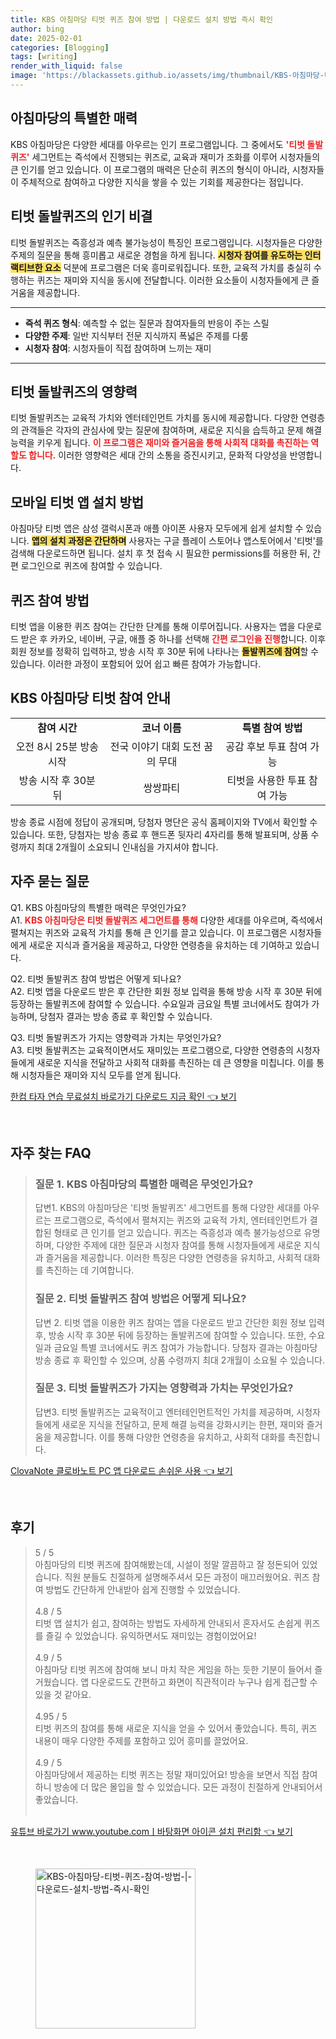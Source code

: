 ```yaml
---
title: KBS 아침마당 티벗 퀴즈 참여 방법 | 다운로드 설치 방법 즉시 확인
author: bing
date: 2025-02-01
categories: [Blogging]
tags: [writing]
render_with_liquid: false
image: 'https://blackassets.github.io/assets/img/thumbnail/KBS-아침마당-티벗-퀴즈-참여-방법-|-다운로드-설치-방법-즉시-확인.webp'
---
```



<h2 id='아침마당의 특별한 매력'>아침마당의 특별한 매력</h2>

<p>KBS 아침마당은 다양한 세대를 아우르는 인기 프로그램입니다. 그 중에서도 <b><span style="color: #ee2323;">'티벗 돌발퀴즈'</span></b> 세그먼트는 즉석에서 진행되는 퀴즈로, 교육과 재미가 조화를 이루어 시청자들의 큰 인기를 얻고 있습니다. 이 프로그램의 매력은 단순히 퀴즈의 형식이 아니라, 시청자들이 주체적으로 참여하고 다양한 지식을 쌓을 수 있는 기회를 제공한다는 점입니다.</p>

<h2 id='티벗 돌발퀴즈의 인기 비결'>티벗 돌발퀴즈의 인기 비결</h2>

<p>티벗 돌발퀴즈는 즉흥성과 예측 불가능성이 특징인 프로그램입니다. 시청자들은 다양한 주제의 질문을 통해 흥미롭고 새로운 경험을 하게 됩니다. <b><span style="background-color: #ffe066;">시청자 참여를 유도하는 인터랙티브한 요소</span></b> 덕분에 프로그램은 더욱 흥미로워집니다. 또한, 교육적 가치를 충실히 수행하는 퀴즈는 재미와 지식을 동시에 전달합니다. 이러한 요소들이 시청자들에게 큰 즐거움을 제공합니다.</p>

<hr />

<ul>
    <li><b>즉석 퀴즈 형식</b>: 예측할 수 없는 질문과 참여자들의 반응이 주는 스릴</li>
    <li><b>다양한 주제</b>: 일반 지식부터 전문 지식까지 폭넓은 주제를 다룸</li>
    <li><b>시청자 참여</b>: 시청자들이 직접 참여하며 느끼는 재미</li>
</ul>

<hr />

<h2 id='티벗 돌발퀴즈의 영향력'>티벗 돌발퀴즈의 영향력</h2>

<p>티벗 돌발퀴즈는 교육적 가치와 엔터테인먼트 가치를 동시에 제공합니다. 다양한 연령층의 관객들은 각자의 관심사에 맞는 질문에 참여하며, 새로운 지식을 습득하고 문제 해결 능력을 키우게 됩니다. <b><span style="color: #ee2323;">이 프로그램은 재미와 즐거움을 통해 사회적 대화를 촉진하는 역할도 합니다.</span></b> 이러한 영향력은 세대 간의 소통을 증진시키고, 문화적 다양성을 반영합니다.</p>

<h2 id='모바일 티벗 앱 설치 방법'>모바일 티벗 앱 설치 방법</h2>

<p>아침마당 티벗 앱은 삼성 갤럭시폰과 애플 아이폰 사용자 모두에게 쉽게 설치할 수 있습니다. <b><span style="background-color: #ffe066;">앱의 설치 과정은 간단하며</span></b> 사용자는 구글 플레이 스토어나 앱스토어에서 '티벗'를 검색해 다운로드하면 됩니다. 설치 후 첫 접속 시 필요한 permissions를 허용한 뒤, 간편 로그인으로 퀴즈에 참여할 수 있습니다.</p>

<h2 id='퀴즈 참여 방법'>퀴즈 참여 방법</h2>

<p>티벗 앱을 이용한 퀴즈 참여는 간단한 단계를 통해 이루어집니다. 사용자는 앱을 다운로드 받은 후 카카오, 네이버, 구글, 애플 중 하나를 선택해 <b><span style="color: #ee2323;">간편 로그인을 진행</span></b>합니다. 이후 회원 정보를 정확히 입력하고, 방송 시작 후 30분 뒤에 나타나는 <b><span style="background-color: #ffe066;">돌발퀴즈에 참여</span></b>할 수 있습니다. 이러한 과정이 포함되어 있어 쉽고 빠른 참여가 가능합니다.</p>

<h2 id='KBS 아침마당 티벗 참여 안내'>KBS 아침마당 티벗 참여 안내</h2>

<table>
    <tr>
        <td style="text-align: center; height: 17px;"><b>참여 시간</b></td>
        <td style="text-align: center; height: 17px;"><b>코너 이름</b></td>
        <td style="text-align: center; height: 17px;"><b>특별 참여 방법</b></td>
    </tr>
    <tr>
        <td style="text-align: center; height: 17px;">오전 8시 25분 방송 시작</td>
        <td style="text-align: center; height: 17px;">전국 이야기 대회 도전 꿈의 무대</td>
        <td style="text-align: center; height: 17px;">공감 후보 투표 참여 가능</td>
    </tr>
    <tr>
        <td style="text-align: center; height: 17px;">방송 시작 후 30분 뒤</td>
        <td style="text-align: center; height: 17px;">쌍쌍파티</td>
        <td style="text-align: center; height: 17px;">티벗을 사용한 투표 참여 가능</td>
    </tr>
</table>

<p>방송 종료 시점에 정답이 공개되며, 당첨자 명단은 공식 홈페이지와 TV에서 확인할 수 있습니다. 또한, 당첨자는 방송 종료 후 핸드폰 뒷자리 4자리를 통해 발표되며, 상품 수령까지 최대 2개월이 소요되니 인내심을 가지셔야 합니다.</p>

<h2 id='자주 묻는 질문'>자주 묻는 질문</h2>

<p>Q1. KBS 아침마당의 특별한 매력은 무엇인가요?<br> A1. <b><span style="color: #ee2323;">KBS 아침마당은 티벗 돌발퀴즈 세그먼트를 통해</span></b> 다양한 세대를 아우르며, 즉석에서 펼쳐지는 퀴즈와 교육적 가치를 통해 큰 인기를 끌고 있습니다. 이 프로그램은 시청자들에게 새로운 지식과 즐거움을 제공하고, 다양한 연령층을 유치하는 데 기여하고 있습니다.</p>

<p>Q2. 티벗 돌발퀴즈 참여 방법은 어떻게 되나요?<br> A2. 티벗 앱을 다운로드 받은 후 간단한 회원 정보 입력을 통해 방송 시작 후 30분 뒤에 등장하는 돌발퀴즈에 참여할 수 있습니다. 수요일과 금요일 특별 코너에서도 참여가 가능하며, 당첨자 결과는 방송 종료 후 확인할 수 있습니다.</p>

<p>Q3. 티벗 돌발퀴즈가 가지는 영향력과 가치는 무엇인가요?<br> A3. 티벗 돌발퀴즈는 교육적이면서도 재미있는 프로그램으로, 다양한 연령층의 시청자들에게 새로운 지식을 전달하고 사회적 대화를 촉진하는 데 큰 영향을 미칩니다. 이를 통해 시청자들은 재미와 지식 모두를 얻게 됩니다.</p>


<p><a class="click-button" title="한컴 타자 연습 무료설치 바로가기 다운로드 지금 확인" href="https://blackassets.github.io/posts/%ED%95%9C%EC%BB%B4-%ED%83%80%EC%9E%90-%EC%97%B0%EC%8A%B5-%EB%AC%B4%EB%A3%8C%EC%84%A4%EC%B9%98-%EB%B0%94%EB%A1%9C%EA%B0%80%EA%B8%B0-%EB%8B%A4%EC%9A%B4%EB%A1%9C%EB%93%9C-%EC%A7%80%EA%B8%88-%ED%99%95%EC%9D%B8/" rel="dofollow">한컴 타자 연습 무료설치 바로가기 다운로드 지금 확인 👈 보기</a></p><br>
<h2 id='자주_찾는_FAQ'>자주 찾는 FAQ</h2>
<div itemscope="" itemtype="https://schema.org/FAQPage">
<blockquote>
<div itemscope="" itemprop="mainEntity" itemtype="https://schema.org/Question">
<h3 itemprop="name">질문 1. KBS 아침마당의 특별한 매력은 무엇인가요?</h3>
<div itemscope="" itemprop="acceptedAnswer" itemtype="https://schema.org/Answer">
<span itemprop="text">
<p>답변1. KBS의 아침마당은 '티벗 돌발퀴즈' 세그먼트를 통해 다양한 세대를 아우르는 프로그램으로, 즉석에서 펼쳐지는 퀴즈와 교육적 가치, 엔터테인먼트가 결합된 형태로 큰 인기를 얻고 있습니다. 퀴즈는 즉흥성과 예측 불가능성으로 유명하며, 다양한 주제에 대한 질문과 시청자 참여를 통해 시청자들에게 새로운 지식과 즐거움을 제공합니다. 이러한 특징은 다양한 연령층을 유치하고, 사회적 대화를 촉진하는 데 기여합니다.</p>
</span>
</div>
</div>
<div itemscope="" itemprop="mainEntity" itemtype="https://schema.org/Question">
<h3 itemprop="name">질문 2. 티벗 돌발퀴즈 참여 방법은 어떻게 되나요?</h3>
<div itemscope="" itemprop="acceptedAnswer" itemtype="https://schema.org/Answer">
<span itemprop="text">
<p>답변 2. 티벗 앱을 이용한 퀴즈 참여는 앱을 다운로드 받고 간단한 회원 정보 입력 후, 방송 시작 후 30분 뒤에 등장하는 돌발퀴즈에 참여할 수 있습니다. 또한, 수요일과 금요일 특별 코너에서도 퀴즈 참여가 가능합니다. 당첨자 결과는 아침마당 방송 종료 후 확인할 수 있으며, 상품 수령까지 최대 2개월이 소요될 수 있습니다.</p>
</span>
</div>
</div>
<div itemscope="" itemprop="mainEntity" itemtype="https://schema.org/Question">
<h3 itemprop="name">질문 3. 티벗 돌발퀴즈가 가지는 영향력과 가치는 무엇인가요?</h3>
<div itemscope="" itemprop="acceptedAnswer" itemtype="https://schema.org/Answer">
<span itemprop="text">
<p>답변3. 티벗 돌발퀴즈는 교육적이고 엔터테인먼트적인 가치를 제공하며, 시청자들에게 새로운 지식을 전달하고, 문제 해결 능력을 강화시키는 한편, 재미와 즐거움을 제공합니다. 이를 통해 다양한 연령층을 유치하고, 사회적 대화를 촉진합니다.</p>
</span>
</div>
</div>
</blockquote>
</div>
<p><a class="click-button" title="ClovaNote 클로바노트 PC 앱 다운로드 손쉬운 사용" href="https://blackassets.github.io/posts/ClovaNote-%ED%81%B4%EB%A1%9C%EB%B0%94%EB%85%B8%ED%8A%B8-PC-%EC%95%B1-%EB%8B%A4%EC%9A%B4%EB%A1%9C%EB%93%9C-%EC%86%90%EC%89%AC%EC%9A%B4-%EC%82%AC%EC%9A%A9/" rel="dofollow">ClovaNote 클로바노트 PC 앱 다운로드 손쉬운 사용 👈 보기</a></p><br>
<h2 id='후기'>후기</h2>
<div itemscope itemtype="https://schema.org/Product">
  <blockquote>
  <div itemprop="review" itemscope itemtype="https://schema.org/Review">
      <div itemprop="reviewRating" itemscope itemtype="https://schema.org/Rating"> <span itemprop="ratingValue">5</span> / <span itemprop="bestRating">5</span> </div>
      <span itemprop="reviewBody">아침마당의 티벗 퀴즈에 참여해봤는데, 시설이 정말 깔끔하고 잘 정돈되어 있었습니다. 직원 분들도 친절하게 설명해주셔서 모든 과정이 매끄러웠어요. 퀴즈 참여 방법도 간단하게 안내받아 쉽게 진행할 수 있었습니다.</span>
  </div>
  <br>
  <div itemprop="review" itemscope itemtype="https://schema.org/Review">
      <div itemprop="reviewRating" itemscope itemtype="https://schema.org/Rating"> <span itemprop="ratingValue">4.8</span> / <span itemprop="bestRating">5</span> </div>
      <span itemprop="reviewBody">티벗 앱 설치가 쉽고, 참여하는 방법도 자세하게 안내되서 혼자서도 손쉽게 퀴즈를 즐길 수 있었습니다. 유익하면서도 재미있는 경험이었어요!</span>
  </div>
  <br>
  <div itemprop="review" itemscope itemtype="https://schema.org/Review">
      <div itemprop="reviewRating" itemscope itemtype="https://schema.org/Rating"> <span itemprop="ratingValue">4.9</span> / <span itemprop="bestRating">5</span> </div>
      <span itemprop="reviewBody">아침마당 티벗 퀴즈에 참여해 보니 마치 작은 게임을 하는 듯한 기분이 들어서 즐거웠습니다. 앱 다운로드도 간편하고 화면이 직관적이라 누구나 쉽게 접근할 수 있을 것 같아요.</span>
  </div>
  <br>
  <div itemprop="review" itemscope itemtype="https://schema.org/Review">
      <div itemprop="reviewRating" itemscope itemtype="https://schema.org/Rating"> <span itemprop="ratingValue">4.95</span> / <span itemprop="bestRating">5</span> </div>
      <span itemprop="reviewBody">티벗 퀴즈의 참여를 통해 새로운 지식을 얻을 수 있어서 좋았습니다. 특히, 퀴즈 내용이 매우 다양한 주제를 포함하고 있어 흥미를 끌었어요.</span>
  </div>
  <br>
  <div itemprop="review" itemscope itemtype="https://schema.org/Review">
      <div itemprop="reviewRating" itemscope itemtype="https://schema.org/Rating"> <span itemprop="ratingValue">4.9</span> / <span itemprop="bestRating">5</span> </div>
      <span itemprop="reviewBody">아침마당에서 제공하는 티벗 퀴즈는 정말 재미있어요! 방송을 보면서 직접 참여하니 방송에 더 많은 몰입을 할 수 있었습니다. 모든 과정이 친절하게 안내되어서 좋았습니다.</span>
  </div>
  <br>
  </blockquote>
</div>
<p><a class="click-button" title="유튜브 바로가기 www.youtube.comㅣ바탕화면 아이콘 설치 편리함" href="https://blackassets.github.io/posts/%EC%9C%A0%ED%8A%9C%EB%B8%8C-%EB%B0%94%EB%A1%9C%EA%B0%80%EA%B8%B0-www.youtube.com%E3%85%A3%EB%B0%94%ED%83%95%ED%99%94%EB%A9%B4-%EC%95%84%EC%9D%B4%EC%BD%98-%EC%84%A4%EC%B9%98-%ED%8E%B8%EB%A6%AC%ED%95%A8/" rel="dofollow">유튜브 바로가기 www.youtube.comㅣ바탕화면 아이콘 설치 편리함 👈 보기</a></p><br>
<figure class="image"><img src="https://blackassets.github.io/assets/img/thumbnail/KBS-아침마당-티벗-퀴즈-참여-방법-|-다운로드-설치-방법-즉시-확인.webp" alt="KBS-아침마당-티벗-퀴즈-참여-방법-|-다운로드-설치-방법-즉시-확인" width="256" height="256"></figure>